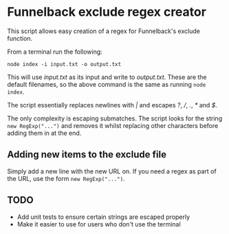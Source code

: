 # Funnelback exclude regex creator

This script allows easy creation of a regex for Funnelback's exclude function.

From a terminal run the following:

```
node index -i input.txt -o output.txt
```

This will use _input.txt_ as its input and write to _output.txt_. These are the default filenames, so the above command is the same as running `node index`.

The script essentially replaces newlines with *|* and escapes *?*, */*, *.*, *\** and *$*.

The only complexity is escaping submatches. The script looks for the string `new RegExp("...")` and removes it whilst replacing other characters before adding them in at the end.

## Adding new items to the exclude file

Simply add a new line with the new URL on. If you need a regex as part of the URL, use the form `new RegExp("...")`.

## TODO

* Add unit tests to ensure certain strings are escaped properly
* Make it easier to use for users who don't use the terminal
